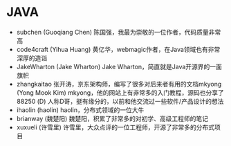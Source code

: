 # JAVA

- subchen (Guoqiang Chen) 陈国强，我最为崇敬的一位作者，代码质量非常高
- code4craft (Yihua Huang) 黄亿华，webmagic作者，在Java领域也有非常深厚的造诣
- JakeWharton (Jake Wharton) Jake Wharton，简直就是Java开源界的一面旗帜
- zhangkaitao 张开涛，京东架构师，编写了很多对后来者有用的文档mkyong (Yong Mook Kim) mkyong，他的网站上有非常多的入门教程，源码也分享了88250 (D) 人称D哥，挺有缘分的，以前和他交流过一些软件/产品设计的想法
- ihaolin (haolin) haolin，分布式领域的一位大牛
- brianway (魏楚阳) 魏楚阳，积累了非常多的对初学、高级工程师的笔记
- xuxueli (许雪里) 许雪里，大众点评的一位工程师，开源了非常多的分布式项目